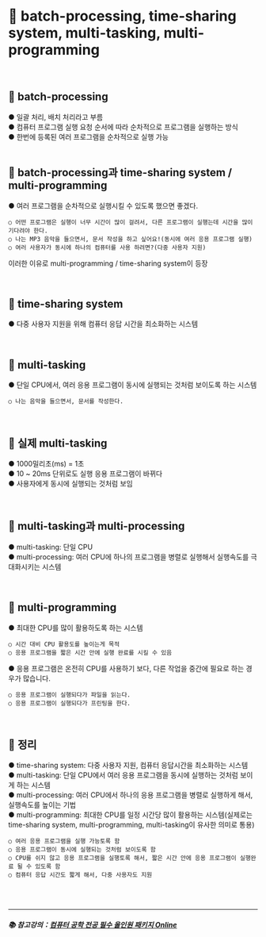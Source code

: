 # 🔑 batch-processing, time-sharing system, multi-tasking, multi-programming

<br>

## 📌 batch-processing

● 일괄 처리, 배치 처리라고 부름<br>
● 컴퓨터 프로그램 실행 요청 순서에 따라 순차적으로 프로그램을 실행하는 방식<br>
● 한번에 등록된 여러 프로그램을 순차적으로 실행 가능<br>
<br>

## 📌 batch-processing과 time-sharing system / multi-programming

● 여러 프로그램을 순차적으로 실행시킬 수 있도록 했으면 좋겠다.
```
○ 어떤 프로그램은 실행이 너무 시간이 많이 걸려서, 다른 프로그램이 실행는데 시간을 많이 기다려야 한다.
○ 나는 MP3 음악을 들으면서, 문서 작성을 하고 싶어요!(동시에 여러 응용 프로그램 실행)
○ 여러 사용자가 동시에 하나의 컴퓨터를 사용 하려면?(다중 사용자 지원)
```
이러한 이유로 multi-programming / time-sharing system이 등장

<br>

## 📌 time-sharing system

● 다중 사용자 지원을 위해 컴퓨터 응답 시간을 최소화하는 시스템<br>

<br>

## 📌 multi-tasking

● 단일 CPU에서, 여러 응용 프로그램이 동시에 실행되는 것처럼 보이도록 하는 시스템
```
○ 나는 음악을 들으면서, 문서를 작성한다.
```

<br>

## 📌 실제 multi-tasking

● 1000밀리초(ms) = 1초<br>
● 10 ~ 20ms 단위로도 실행 응용 프로그램이 바뀌다<br>
● 사용자에게 동시에 실행되는 것처럼 보임<br>

<br>

## 📌 multi-tasking과 multi-processing

● multi-tasking: 단일 CPU<br>
● multi-processing: 여러 CPU에 하나의 프로그램을 병렬로 실행해서 실행속도를 극대화시키는 시스템<br>

<br>

## 📌 multi-programming

● 최대한 CPU를 많이 활용하도록 하는 시스템
```
○ 시간 대비 CPU 활용도를 높이는게 목적
○ 응용 프로그램을 짧은 시간 안에 실행 완료를 시킬 수 있음
```
● 응용 프로그램은 온전히 CPU를 사용하기 보다, 다른 작업을 중간에 필요로 하는 경우가 많습니다.
```
○ 응용 프로그램이 실행되다가 파일을 읽는다.
○ 응용 프로그램이 실행되다가 프린팅을 한다.
```

<br>

## 📌 정리
● time-sharing system: 다중 사용자 지원, 컴퓨터 응답시간을 최소화하는 시스템<br>
● multi-tasking: 단일 CPU에서 여러 응용 프로그램을 동시에 실행하는 것처럼 보이게 하는 시스템<br>
● multi-processing: 여러 CPU에서 하나의 응용 프로그램을 병렬로 실행하게 해서, 실행속도를 높이는 기법<br>
● multi-programming: 최대한 CPU를 일정 시간당 많이 활용하는 시스템(실제로는 time-sharing system, multi-programming, multi-tasking이 유사한 의미로 통용)
```
○ 여러 응용 프로그램을 실행 가능토록 함
○ 응용 프로그램이 동시에 실행되는 것처럼 보이도록 함
○ CPU를 쉬지 않고 응용 프로그램을 실행토록 해서, 짧은 시간 안에 응용 프로그램이 실행완료 될 수 있도록 함
○ 컴퓨터 응답 시간도 짧게 해서, 다중 사용자도 지원
```


<br>
<br>

---

##### 📚 참고강의：[컴퓨터 공학 전공 필수 올인원 패키지 Online](https://fastcampus.co.kr/dev_online_cs)